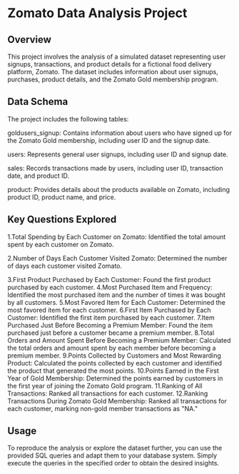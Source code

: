# Zomato Data Analysis Project

## Overview
This project involves the analysis of a simulated dataset representing user signups, transactions, and product details for a fictional food delivery platform, Zomato. The dataset includes information about user signups, purchases, product details, and the Zomato Gold membership program.

## Data Schema
The project includes the following tables:

goldusers_signup: Contains information about users who have signed up for the Zomato Gold membership, including user ID and the signup date.

users: Represents general user signups, including user ID and signup date.

sales: Records transactions made by users, including user ID, transaction date, and product ID.

product: Provides details about the products available on Zomato, including product ID, product name, and price.

## Key Questions Explored
1.Total Spending by Each Customer on Zomato:
  Identified the total amount spent by each customer on Zomato.
  
2.Number of Days Each Customer Visited Zomato:
  Determined the number of days each customer visited Zomato.
  
3.First Product Purchased by Each Customer:
  Found the first product purchased by each customer.
4.Most Purchased Item and Frequency:
  Identified the most purchased item and the number of times it was bought by all customers.
5.Most Favored Item for Each Customer:
  Determined the most favored item for each customer.
6.First Item Purchased by Each Customer:
  Identified the first item purchased by each customer.
7.Item Purchased Just Before Becoming a Premium Member:
  Found the item purchased just before a customer became a premium member.
8.Total Orders and Amount Spent Before Becoming a Premium Member:
  Calculated the total orders and amount spent by each member before becoming a premium member.
9.Points Collected by Customers and Most Rewarding Product:
  Calculated the points collected by each customer and identified the product that generated the most points.
10.Points Earned in the First Year of Gold Membership:
  Determined the points earned by customers in the first year of joining the Zomato Gold program.
11.Ranking of All Transactions:
  Ranked all transactions for each customer.
12.Ranking Transactions During Zomato Gold Membership:
  Ranked all transactions for each customer, marking non-gold member transactions as "NA."
  
## Usage
To reproduce the analysis or explore the dataset further, you can use the provided SQL queries and adapt them to your database system. Simply execute the queries in the specified order to obtain the desired insights.
